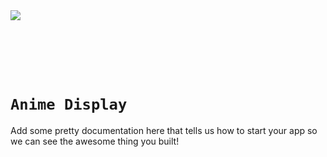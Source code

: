 <img src="https://media2.giphy.com/media/Nx0rz3jtxtEre/giphy.gif?cid=ecf05e47k1el00v2wbzxdaemqy93cxosmaf6bp2r9trzlc03&rid=giphy.gif&ct=g"/>



</br></br></br></br>

<!-- Delete this line and everything above it -->

# `Anime Display`
Add some pretty documentation here that tells us how to start your app so we can see the awesome thing you built!
